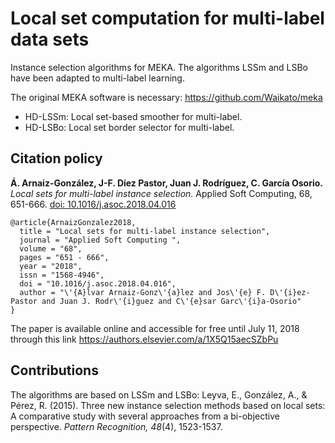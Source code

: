 # Local set computation for multi-label data sets
Instance selection algorithms for MEKA. The algorithms LSSm and LSBo have been adapted to multi-label learning.

The original MEKA software is necessary: https://github.com/Waikato/meka

* HD-LSSm: Local set-based smoother for multi-label.
* HD-LSBo: Local set border selector for multi-label.

## Citation policy
 **Á. Arnaiz-González, J-F. Díez Pastor, Juan J. Rodríguez, C. García Osorio.** _Local sets for multi-label instance selection._ Applied Soft Computing, 68, 651-666. [doi: 10.1016/j.asoc.2018.04.016](https://doi.org/10.1016/j.asoc.2018.04.016)

```
@article{ArnaizGonzalez2018,
  title = "Local sets for multi-label instance selection",
  journal = "Applied Soft Computing ",
  volume = "68",
  pages = "651 - 666",
  year = "2018",
  issn = "1568-4946",
  doi = "10.1016/j.asoc.2018.04.016",
  author = "\'{A}lvar Arnaiz-Gonz\'{a}lez and Jos\'{e} F. D\'{i}ez-Pastor and Juan J. Rodr\'{i}guez and C\'{e}sar Garc\'{i}a-Osorio"
}
```
The paper is available online and accessible for free until July 11, 2018 through this link https://authors.elsevier.com/a/1X5Q15aecSZbPu

## Contributions
The algorithms are based on LSSm and LSBo:
Leyva, E., González, A., & Pérez, R. (2015). Three new instance selection methods based on local sets: A comparative study with several approaches from a bi-objective perspective. *Pattern Recognition, 48*(4), 1523-1537.
